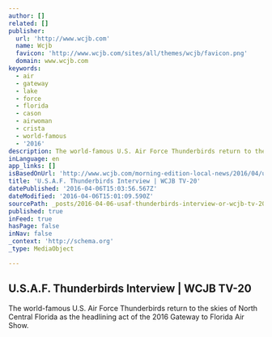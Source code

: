 ```yaml
---
author: []
related: []
publisher:
  url: 'http://www.wcjb.com'
  name: Wcjb
  favicon: 'http://www.wcjb.com/sites/all/themes/wcjb/favicon.png'
  domain: www.wcjb.com
keywords:
  - air
  - gateway
  - lake
  - force
  - florida
  - cason
  - airwoman
  - crista
  - world-famous
  - '2016'
description: The world-famous U.S. Air Force Thunderbirds return to the skies of North Central Florida as the headlining act of the 2016 Gateway to Florida Air Show.
inLanguage: en
app_links: []
isBasedOnUrl: 'http://www.wcjb.com/morning-edition-local-news/2016/04/usaf-thunderbirds-interview'
title: 'U.S.A.F. Thunderbirds Interview | WCJB TV-20'
datePublished: '2016-04-06T15:03:56.567Z'
dateModified: '2016-04-06T15:01:09.590Z'
sourcePath: _posts/2016-04-06-usaf-thunderbirds-interview-or-wcjb-tv-20.md
published: true
inFeed: true
hasPage: false
inNav: false
_context: 'http://schema.org'
_type: MediaObject

---
```

<article style=""><h1>U.S.A.F. Thunderbirds Interview | WCJB TV-20</h1><p>The world-famous U.S. Air Force Thunderbirds return to the skies of North Central Florida as the headlining act of the 2016 Gateway to Florida Air Show.</p></article>